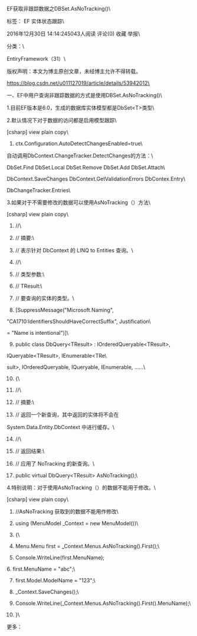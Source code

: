 EF获取非跟踪数据之DBSet.AsNoTracking()\
标签： EF 实体状态跟踪\
2016年12月30日 14:14:245043人阅读 评论(0) 收藏 举报\
分类：\
EntiryFramework（31）\
版权声明：本文为博主原创文章，未经博主允许不得转载。
https://blog.csdn.net/u011127019/article/details/53942012\
一、EF中用户查询非跟踪数据的方式是使用DBSet.AsNoTracking()\
1.目前EF版本是6.0，生成的数据库实体模型都是DbSet\<T\>类型\
2.默认情况下对于数据的访问都是启用模型跟踪\
\[csharp\] view plain copy\
1. ctx.Configuration.AutoDetectChangesEnabled=true\
自动调用DbContext.ChangeTracker.DetectChanges的方法：\
DbSet.Find DbSet.Local DbSet.Remove DbSet.Add DbSet.Attach\
DbContext.SaveChanges DbContext.GetValidationErrors DbContex.Entry\
DbChangeTracker.Entries\
3.如果对于不需要修改的数据可以使用AsNoTracking（）方法\
\[csharp\] view plain copy\
1. //\
2. // 摘要:\
3. // 表示针对 DbContext 的 LINQ to Entities 查询。\
4. //\
5. // 类型参数:\
6. // TResult:\
7. // 要查询的实体的类型。\
8. \[SuppressMessage(\"Microsoft.Naming\",
\"CA1710:IdentifiersShouldHaveCorrectSuffix\", Justification\
= \"Name is intentional\")\]\
9. public class DbQuery\<TResult\> : IOrderedQueryable\<TResult\>,
IQueryable\<TResult\>, IEnumerable\<TRe\
sult\>, IOrderedQueryable, IQueryable, IEnumerable, \...\...\
10. {\
11. //\
12. // 摘要:\
13. // 返回一个新查询，其中返回的实体将不会在
System.Data.Entity.DbContext 中进行缓存。\
14. //\
15. // 返回结果:\
16. // 应用了 NoTracking 的新查询。\
17. public virtual DbQuery\<TResult\> AsNoTracking();\
4.特别说明：对于使用AsNoTracking（）的数据不能用于修改。\
\[csharp\] view plain copy\
1. //AsNoTracking 获取到的数据不能用作修改\
2. using (MenuModel \_Context = new MenuModel())\
3. {\
4. Menu.Menu first = \_Context.Menus.AsNoTracking().First();\
5. Console.WriteLine(first.MenuName);

6\. first.MenuName = \"abc\";\
7. first.Model.ModelName = \"123\";\
8. \_Context.SaveChanges();\
9. Console.WriteLine(\_Context.Menus.AsNoTracking().First().MenuName);\
10. }\
更多：
